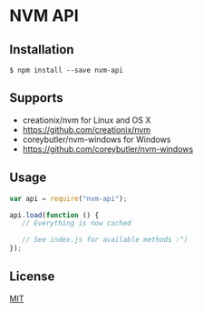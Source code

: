 # NVM API

## Installation

```
$ npm install --save nvm-api
```

## Supports

- creationix/nvm for Linux and OS  X
 - https://github.com/creationix/nvm
- coreybutler/nvm-windows for Windows
 - https://github.com/coreybutler/nvm-windows


 ## Usage

 ```javascript
var api = require("nvm-api");

api.load(function () {
	// Everything is now cached

	// See index.js for available methods :^)
});
 ```

 ## License
 [MIT](LICENSE)
